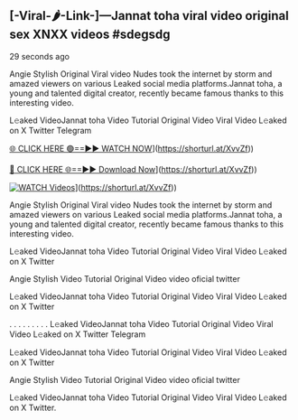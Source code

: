 ## [-Viral-🌶-Link-]—Jannat toha viral video original sex XNXX videos #sdegsdg

29 seconds ago

Angie Stylish Original Viral video Nudes took the internet by storm and amazed viewers on various Leaked social media platforms.Jannat toha, a young and talented digital creator, recently became famous thanks to this interesting video.

L𝚎aked VideoJannat toha Video Tutorial Original Video Viral Video L𝚎aked on X Twitter Telegram

[🌐 CLICK HERE 🟢==►► WATCH NOW](https://i.imgur.com/dJHk4Zq.gif)](https://shorturl.at/XvvZf))

[🔴 CLICK HERE 🌐==►► Download Now](https://i.imgur.com/dJHk4Zq.gif)](https://shorturl.at/XvvZf))

[![WATCH Videos](https://i.imgur.com/dJHk4Zq.gif)](https://i.imgur.com/dJHk4Zq.gif)](https://shorturl.at/XvvZf))

Angie Stylish Original Viral video Nudes took the internet by storm and amazed viewers on various Leaked social media platforms.Jannat toha, a young and talented digital creator, recently became famous thanks to this interesting video.

L𝚎aked VideoJannat toha Video Tutorial Original Video Viral Video L𝚎aked on X Twitter

Angie Stylish Video Tutorial Original Video video oficial twitter

L𝚎aked VideoJannat toha Video Tutorial Original Video Viral Video L𝚎aked on X Twitter

. . . . . . . . . L𝚎aked VideoJannat toha Video Tutorial Original Video Viral Video L𝚎aked on X Twitter Telegram

L𝚎aked VideoJannat toha Video Tutorial Original Video Viral Video L𝚎aked on X Twitter

Angie Stylish Video Tutorial Original Video video oficial twitter

L𝚎aked VideoJannat toha Video Tutorial Original Video Viral Video L𝚎aked on X Twitter.